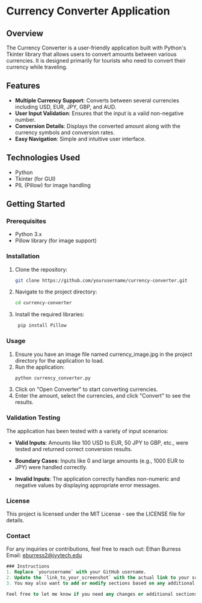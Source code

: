 # Currency Converter Application

## Overview
The Currency Converter is a user-friendly application built with Python's Tkinter library that allows users to convert amounts between various currencies. It is designed primarily for tourists who need to convert their currency while traveling.

## Features
- **Multiple Currency Support**: Converts between several currencies including USD, EUR, JPY, GBP, and AUD.
- **User Input Validation**: Ensures that the input is a valid non-negative number.
- **Conversion Details**: Displays the converted amount along with the currency symbols and conversion rates.
- **Easy Navigation**: Simple and intuitive user interface.

## Technologies Used
- Python
- Tkinter (for GUI)
- PIL (Pillow) for image handling

## Getting Started

### Prerequisites
- Python 3.x
- Pillow library (for image support)

### Installation
1. Clone the repository:
   ```bash
   git clone https://github.com/yourusername/currency-converter.git
2. Navigate to the project directory:
   ```bash
   cd currency-converter
4. Install the required libraries:
   ```bash
    pip install Pillow

### Usage
1. Ensure you have an image file named currency_image.jpg in the project directory for the application to load.
2. Run the application:
   ```bash
   python currency_converter.py
3. Click on "Open Converter" to start converting currencies.
4. Enter the amount, select the currencies, and click "Convert" to see the results.

### Validation Testing
The application has been tested with a variety of input scenarios:

- **Valid Inputs**: Amounts like 100 USD to EUR, 50 JPY to GBP, etc., were tested and returned correct conversion results.

- **Boundary Cases**: Inputs like 0 and large amounts (e.g., 1000 EUR to JPY) were handled correctly.

- **Invalid Inputs**: The application correctly handles non-numeric and negative values by displaying appropriate error messages.

### License
This project is licensed under the MIT License - see the LICENSE file for details.

### Contact
For any inquiries or contributions, feel free to reach out:
Ethan Burress
Email: eburress2@ivytech.edu

```sql
### Instructions
1. Replace `yourusername` with your GitHub username.
2. Update the `link_to_your_screenshot` with the actual link to your screenshot image hosted somewhere (like GitHub itself or any image hosting service).
3. You may also want to add or modify sections based on any additional features or functionalities your application has.

Feel free to let me know if you need any changes or additional sections!
